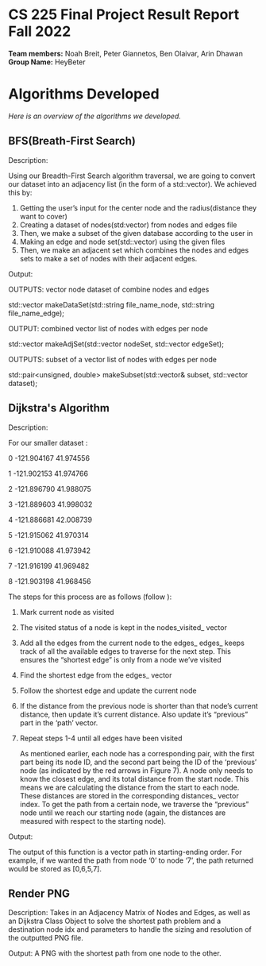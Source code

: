 # **CS 225 Final Project Result Report Fall 2022**
**Team members:** Noah Breit, Peter Giannetos, Ben Olaivar, Arin Dhawan  
**Group Name:** HeyBeter




 # **Algorithms Developed** 

*Here is an overview of the algorithms we developed.*

## BFS(Breath-First Search)

Description:


Using our Breadth-First Search algorithm traversal, we are going to convert our dataset into an adjacency list (in the form of a std::vector). We achieved this by:

1. Getting the user’s input for the center node and the radius(distance they want to cover)
2. Creating a dataset of nodes(std:vector) from nodes and edges file
3. Then, we make a subset of the given database according to the user in
4. Making an edge and node set(std::vector) using the given files
5. Then, we make an adjacent set which combines the nodes and edges sets to make a set of nodes with their adjacent edges. 


Output:


OUTPUTS: vector node dataset of combine nodes and edges

std::vector<Node> makeDataSet(std::string file_name_node, std::string file_name_edge);
 
OUTPUT: combined vector list of nodes with edges per node

std::vector<Node> makeAdjSet(std::vector<Node> nodeSet, std::vector<Edge> edgeSet);
 

OUTPUTS: subset of a vector list of nodes with edges per node

std::pair<unsigned, double> makeSubset(std::vector<Node>& subset, std::vector<Node> dataset);



## Dijkstra's Algorithm


Description:


For our smaller dataset :

0 -121.904167 41.974556

1 -121.902153 41.974766

2 -121.896790 41.988075

3 -121.889603 41.998032

4 -121.886681 42.008739

5 -121.915062 41.970314

6 -121.910088 41.973942

7 -121.916199 41.969482

8 -121.903198 41.968456

The steps for this process are as follows (follow ):
1. Mark current node as visited
2. The visited status of a node is kept in the nodes_visited_ vector
3. Add all the edges from the current node to the edges_
edges_ keeps track of all the available edges to traverse for the next step. This ensures the “shortest edge” is only from a node we’ve visited
4. Find the shortest edge from the edges_ vector
5. Follow the shortest edge and update the current node
6. If the distance from the previous node is shorter than that node’s current distance, then update it’s current distance. Also update it’s “previous” part in the ‘path’ vector. 
7. Repeat steps 1-4 until all edges have been visited



	As mentioned earlier, each node has a corresponding pair, with the first part being its node ID, and the second part being the ID of the ‘previous’ node (as indicated by the red arrows in Figure 7). A node only needs to know the closest edge, and its total distance from the start node. This means we are calculating the distance from the start to each node. These distances are stored in the corresponding distances_ vector index. To get the path from a certain node, we traverse the “previous” node until we reach our starting node (again, the distances are measured with respect to the starting node).

Output:

The output of this function is a vector<unsigned> path in starting-ending order. For example, if we wanted the path from node ‘0’ to node ‘7’, the path returned would be stored as [0,6,5,7].


## Render PNG

Description: Takes in an Adjacency Matrix of Nodes and Edges, as well as an Dijkstra Class Object to solve the shortest path problem and a destination node idx and parameters to handle the sizing and resolution of the outputted PNG file.

Output: A PNG with the shortest path from one node to the other.






 

